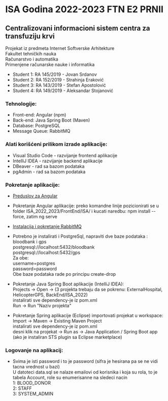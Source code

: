 # ISA Godina 2022-2023 FTN E2 PRNII  
## Centralizovani informacioni sistem centra za transfuziju krvi   
Projekat iz predmeta Internet Softverske Arhitekture  
Fakultet tehničkih nauka  
Računarstvo i automatika  
Primenjene računarske nauke i informatika  

* Student 1: RA 145/2019 - Jovan Srdanov  
* Student 2: RA 152/2019 - Strahinja Eraković   
* Student 3: RA 143/2019 - Stefan Apostolović  
* Student 4: RA 149/2019 - Aleksandar Stojanović  

### Tehnologije:   
* Front-end: Angular  (npm)  
* Back-end: Java Spring Boot (Maven)   
* Database: PostgreSQL  
* Message Queue: RabbitMQ

###  Alati korišćeni prilikom izrade aplikacije:   
* Visual Studio Code - razvijanje frontend aplikacije  
* IntelliJ IDEA - razvijanje backend aplikacije  
* DBeaver - rad sa bazom podataka  
* pgAdmin - rad sa bazom podataka  

### Pokretanje aplikacije:  
* [Preduslov za Angular](https://angular.io/guide/setup-local#prerequisites)  
* Pokretanje Angular aplikacije: preko komandne linije pozicionirati se u folder ISA_2022_2023/FrontEnd/ISA/ i kucati naredbu: npm install --force, zatim ng serve  

* [Instalacija i pokretanje RabbitMQ](https://www.youtube.com/watch?v=V9DWKbalbWQ) 

* Potrebno je instalirati i PostgreSql, napraviti dve baze podataka : bloodbank i gps  
postgresql://localhost:5432/bloodbank  
postgresql://localhost:5432/gps  
Za obe:   
username=postgres    
password=password  
Obe baze podataka rade po principu create-drop  

* Pokretanje Java Spring Boot aplikacije (IntelliJ IDEA):  
Projects -> Open -> (3 projekta trebaju da se pokrenu: ExternalHospital, HelicopterGPS, BackEnd/ISA_2022)  
instalirati sve dependency-je iz pom.xml  
Run -> Run "Naziv projekta"  

* Pokretanje Spring aplikacije (Eclipse) 
importovati projekat u workspace: Import -> Maven -> Existing Maven Project  
instalirati sve dependency-je iz pom.xml  
desni klik na projekat -> Run as -> Java Application / Spring Boot app (ako je instaliran STS plugin sa Eclipse marketplace)  

### Logovanje na aplikacij:  
* Svima je isti password i to je password (sifra je hesirana pa se ne vidi tacna vrednost u bazi)  
U datoteci data.sql se nalaze emailovi od korisnika i koja su rola, to je tabela Account, role su enumerisanne na sledeci nacin  
1: BLOOD_DONOR  
2: STAFF  
3: SYSTEM_ADMIN  
